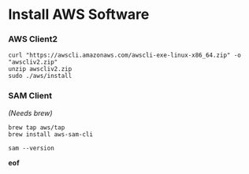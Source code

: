 # Install AWS Software

### AWS Client2
	curl "https://awscli.amazonaws.com/awscli-exe-linux-x86_64.zip" -o "awscliv2.zip"
	unzip awscliv2.zip
	sudo ./aws/install

### SAM Client 

*(Needs brew)*

	brew tap aws/tap
	brew install aws-sam-cli
	
	sam --version

**eof**

